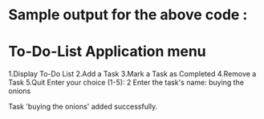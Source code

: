 # Sample output for the above code :
# To-Do-List Application menu

1.Display To-Do List
2.Add a Task
3.Mark a Task as Completed
4.Remove a Task
5.Quit Enter your choice (1-5): 2
Enter the task's name: buying the onions

Task 'buying the onions' added successfully.




